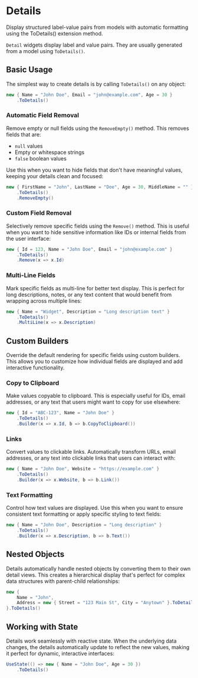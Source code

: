 # Details

<Ingress>
Display structured label-value pairs from models with automatic formatting using the ToDetails() extension method.
</Ingress>

`Detail` widgets display label and value pairs. They are usually generated from a model using `ToDetails()`.

## Basic Usage

The simplest way to create details is by calling `ToDetails()` on any object:

```csharp demo-below
new { Name = "John Doe", Email = "john@example.com", Age = 30 }
    .ToDetails()
```

### Automatic Field Removal

Remove empty or null fields using the `RemoveEmpty()` method. This removes fields that are:

- `null` values
- Empty or whitespace strings
- `false` boolean values

Use this when you want to hide fields that don't have meaningful values, keeping your details clean and focused:

```csharp demo-tabs
new { FirstName = "John", LastName = "Doe", Age = 30, MiddleName = "" }
    .ToDetails()
    .RemoveEmpty()
```

### Custom Field Removal

Selectively remove specific fields using the `Remove()` method. This is useful when you want to hide sensitive information like IDs or internal fields from the user interface:

```csharp demo-tabs
new { Id = 123, Name = "John Doe", Email = "john@example.com" }
    .ToDetails()
    .Remove(x => x.Id)
```

### Multi-Line Fields

Mark specific fields as multi-line for better text display. This is perfect for long descriptions, notes, or any text content that would benefit from wrapping across multiple lines:

```csharp demo-tabs
new { Name = "Widget", Description = "Long description text" }
    .ToDetails()
    .MultiLine(x => x.Description)
```

## Custom Builders

Override the default rendering for specific fields using custom builders. This allows you to customize how individual fields are displayed and add interactive functionality.

### Copy to Clipboard

Make values copyable to clipboard. This is especially useful for IDs, email addresses, or any text that users might want to copy for use elsewhere:

```csharp demo-tabs
new { Id = "ABC-123", Name = "John Doe" }
    .ToDetails()
    .Builder(x => x.Id, b => b.CopyToClipboard())
```

### Links

Convert values to clickable links. Automatically transform URLs, email addresses, or any text into clickable links that users can interact with:

```csharp demo-tabs
new { Name = "John Doe", Website = "https://example.com" }
    .ToDetails()
    .Builder(x => x.Website, b => b.Link())
```

### Text Formatting

Control how text values are displayed. Use this when you want to ensure consistent text formatting or apply specific styling to text fields:

```csharp demo-tabs
new { Name = "John Doe", Description = "Long description" }
    .ToDetails()
    .Builder(x => x.Description, b => b.Text())
```

## Nested Objects

Details automatically handle nested objects by converting them to their own detail views. This creates a hierarchical display that's perfect for complex data structures with parent-child relationships:

```csharp demo-tabs
new { 
    Name = "John", 
    Address = new { Street = "123 Main St", City = "Anytown" }.ToDetails() 
}.ToDetails()
```

## Working with State

Details work seamlessly with reactive state. When the underlying data changes, the details automatically update to reflect the new values, making it perfect for dynamic, interactive interfaces:

```csharp demo-tabs
UseState(() => new { Name = "John Doe", Age = 30 })
    .ToDetails()
```

<WidgetDocs Type="Ivy.Details" ExtensionTypes="Ivy.Builders.DetailsBuilderExtensions" SourceUrl="https://github.com/Ivy-Interactive/Ivy-Framework/blob/main/Ivy/Builders/DetailsBuilder.cs"/>
